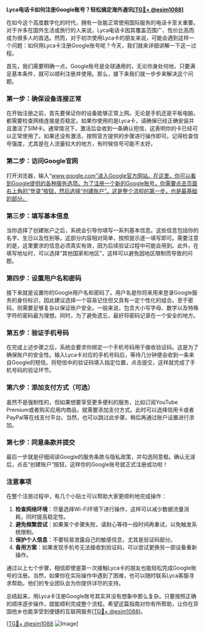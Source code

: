 **Lyca电话卡如何注册Google账号？轻松搞定海外通讯[[TG💪+ @esim1088](https://t.me/s/esim1088)]**

在如今这个高度数字化的时代，拥有一张能正常使用国际服务的电话卡至关重要。对于许多在国外生活或旅行的人来说，Lyca电话卡因其覆盖范围广、性价比高而成为很多人的首选。然而，对于初次使用Lyca卡的朋友来说，可能会遇到这样一个问题：如何用Lyca卡注册Google账号呢？今天，我们就来详细讲解一下这一过程。

首先，我们需要明确一点，Google账号是全球通用的，无论你身处何地，只要满足基本条件，就可以顺利注册并使用。那么，接下来我们就一步步来解决这个问题。

### 第一步：确保设备连接正常

在开始注册之前，首先要保证你的设备能够正常上网。无论是手机还是平板电脑，都需要检查网络连接是否稳定。如果你使用的是Lyca卡，请确保已经正确安装并且激活了SIM卡。通常情况下，激活后会收到一条确认短信，这表明你的卡已经可以正常使用了。如果还没有激活，按照官方提供的步骤进行操作即可。记得检查信号强度，尤其是在人流量较大的地方，有时候信号可能不太好。

### 第二步：访问Google官网

打开浏览器，输入“www.google.com”进入Google官方网站。在这里，你可以看到Google提供的各种服务选项。为了注册一个新的Google账号，你需要点击页面右上角的“登录”按钮，然后选择“创建账户”。这是整个流程的第一步，也是最基础的部分。

### 第三步：填写基本信息

当你选择了创建账户之后，系统会引导你填写一系列基本信息。这些信息包括你的名字、生日以及性别等。这部分内容相对简单，按照提示逐一填写即可。需要注意的是，这里要求的信息必须真实有效，因为后续验证过程中可能会用到。此外，在填写地址时，可以选择“其他国家和地区”，这样可以避免因地区限制而导致的问题。

### 第四步：设置用户名和密码

接下来就是设置你的Google用户名和密码了。用户名是你将来用来登录Google服务的身份标识，因此建议选择一个容易记住但又具有一定个性化的组合。至于密码，则需要足够复杂以保证账户安全。一般来说，包含大小写字母、数字以及特殊字符的密码最为理想。同时，为了避免遗忘，最好将密码记录在一个安全的地方。

### 第五步：验证手机号码

在完成上述步骤之后，系统会要求你绑定一个手机号码用于接收验证码。这是为了确保账户的安全性。输入Lyca卡对应的手机号码后，等待几分钟便会收到一条来自Google的短信。将短信中的验证码填入指定位置，点击提交，这样就完成了手机号码的验证环节。

### 第六步：添加支付方式（可选）

虽然不是强制性的，但如果想要享受更多便利的服务，比如订阅YouTube Premium或者购买应用内商品，就需要添加支付方式。此时可以选择信用卡或者PayPal等在线支付平台。当然，也可以跳过此步骤，稍后再通过账户设置进行添加。

### 第七步：同意条款并提交

最后一步就是仔细阅读Google的服务条款与隐私政策，并勾选同意框。确认无误后，点击“创建账户”按钮，这样你的Google账号就正式注册成功啦！

### 注意事项

在整个注册过程中，有几个小贴士可以帮助大家更顺利地完成操作：

1. **检查网络环境**：尽量选择Wi-Fi环境下进行操作，这样可以减少数据流量消耗，同时提高稳定性。
2. **避免频繁尝试**：如果某个步骤失败，请耐心等待一段时间再重试，以免触发系统限制。
3. **保护个人信息**：不要轻易泄露自己的敏感信息，尤其是验证码部分。
4. **备用方案**：如果发现手机号无法接收到验证码，可以尝试更换另一部设备重新操作。

通过以上七个步骤，相信即使是第一次接触Lyca卡的朋友也能轻松完成Google账号的注册。当然，如果你在实际操作中遇到了困难，也可以随时联系Lyca客服寻求帮助。他们的专业团队会为你提供详尽的支持。

总结起来，用Lyca卡注册Google账号其实并没有想象中那么复杂。只要按照正确的顺序逐步操作，就能顺利完成整个流程。希望这篇指南对你有所帮助，让你在异国他乡也能享受到便捷的互联网服务[[TG💪+ @esim1088](https://t.me/s/esim1088)]。

[[TG💪+ @esim1088](https://t.me/s/esim1088) ![Image](https://i.postimg.cc/4NQfJmqS/Snipaste-2025-05-13-00-14-12.png)]